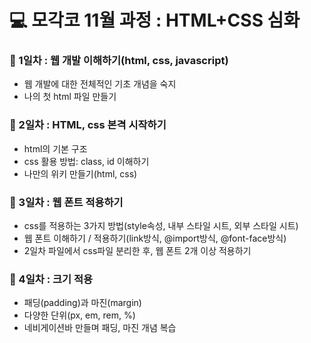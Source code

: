 # 💻 모각코 11월 과정 : HTML+CSS 심화

### 📌 1일차 : 웹 개발 이해하기(html, css, javascript)
- 웹 개발에 대한 전체적인 기초 개념을 숙지
- 나의 첫 html 파일 만들기

### 📌 2일차 : HTML, css 본격 시작하기
- html의 기본 구조
- css 활용 방법: class, id 이해하기
- 나만의 위키 만들기(html, css)

### 📌 3일차 : 웹 폰트 적용하기
- css를 적용하는 3가지 방법(style속성, 내부 스타일 시트, 외부 스타일 시트)
- 웹 폰트 이해하기 / 적용하기(link방식, @import방식, @font-face방식)
- 2일차 파일에서 css파일 분리한 후, 웹 폰트 2개 이상 적용하기

### 📌 4일차 : 크기 적용
- 패딩(padding)과 마진(margin)
- 다양한 단위(px, em, rem, %)
- 네비게이션바 만들며 패딩, 마진 개념 복습
